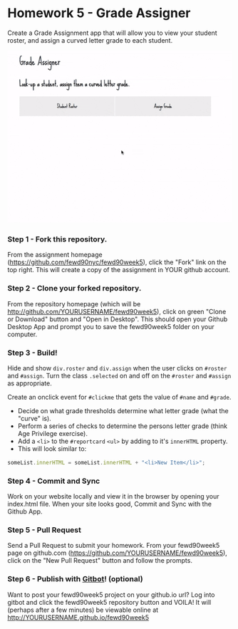 # Homework 5 - Grade Assigner

Create a Grade Assignment app that will allow you to view your student roster, and assign a curved letter grade to each student.

![Prompt](prompt.gif)

### Step 1 - Fork this repository.

From the assignment homepage (https://github.com/fewd90nyc/fewd90week5), click the "Fork" link on the top right. This will create a copy of the assignment in YOUR github account.

### Step 2 - Clone your forked repository.

From the repository homepage (which will be http://github.com/YOURUSERNAME/fewd90week5), click on green "Clone or Download" button and "Open in Desktop". This should open your Github Desktop App and prompt you to save the fewd90week5 folder on your computer.

### Step 3 - Build!

Hide and show `div.roster` and `div.assign` when the user clicks on `#roster` and `#assign`. Turn the class `.selected` on and off on the `#roster` and `#assign` as appropriate.

Create an onclick event for `#clickme` that gets the value of `#name` and `#grade`.

- Decide on what grade thresholds determine what letter grade (what the "curve" is).
- Perform a series of checks to determine the persons letter grade (think Age Privilege exercise).
- Add a `<li>` to the `#reportcard` `<ul>` by adding to it's `innerHTML` property.
- This will look similar to:

```javascript
someList.innerHTML = someList.innerHTML + "<li>New Item</li>";
```

### Step 4 - Commit and Sync

Work on your website locally and view it in the browser by opening your index.html file. When your site looks good, Commit and Sync with the Github App.

### Step 5 - Pull Request

Send a Pull Request to submit your homework. From your fewd90week5 page on github.com (https://github.com/YOURUSERNAME/fewd90week5), click on the "New Pull Request" button and follow the prompts. 

### Step 6 - Publish with [Gitbot](http://gitbot.co/)! (optional)

Want to post your fewd90week5 project on your github.io url? Log into gitbot and click the fewd90week5 repository button and VOILA! It will (perhaps after a few minutes) be viewable online at http://YOURUSERNAME.github.io/fewd90week5

